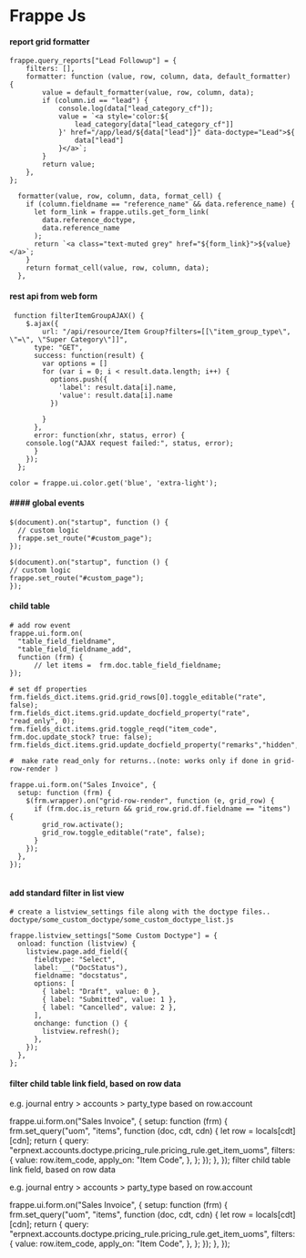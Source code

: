 # Frappe Js

#### report grid formatter

```
frappe.query_reports["Lead Followup"] = {
    filters: [],
    formatter: function (value, row, column, data, default_formatter) {
        value = default_formatter(value, row, column, data);
        if (column.id == "lead") {
            console.log(data["lead_category_cf"]);
            value = `<a style='color:${
                lead_category[data["lead_category_cf"]]
            }' href="/app/lead/${data["lead"]}" data-doctype="Lead">${
                data["lead"]
            }</a>`;
        }
        return value;
    },
};

  formatter(value, row, column, data, format_cell) {
    if (column.fieldname == "reference_name" && data.reference_name) {
      let form_link = frappe.utils.get_form_link(
        data.reference_doctype,
        data.reference_name
      );
      return `<a class="text-muted grey" href="${form_link}">${value}</a>`;
    }
    return format_cell(value, row, column, data);
  },

```

#### rest api from web form

```
 function filterItemGroupAJAX() {
    $.ajax({
        url: "/api/resource/Item Group?filters=[[\"item_group_type\", \"=\", \"Super Category\"]]",
      type: "GET",
      success: function(result) {
        var options = []
        for (var i = 0; i < result.data.length; i++) {
          options.push({
            'label': result.data[i].name,
            'value': result.data[i].name
          })

        }
      },
      error: function(xhr, status, error) {
    console.log("AJAX request failed:", status, error);
      }
    });
  };
```

```
color = frappe.ui.color.get('blue', 'extra-light');
```

#### #### global events

```
$(document).on("startup", function () {
  // custom logic
  frappe.set_route("#custom_page");
});

```

```
$(document).on("startup", function () {
// custom logic
frappe.set_route("#custom_page");
});

```

#### child table

```
# add row event
frappe.ui.form.on(
  "table_field_fieldname",
  "table_field_fieldname_add",
  function (frm) {
      // let items =  frm.doc.table_field_fieldname;
});

# set df properties
frm.fields_dict.items.grid.grid_rows[0].toggle_editable("rate", false);
frm.fields_dict.items.grid.update_docfield_property("rate", "read_only", 0);
frm.fields_dict.items.grid.toggle_reqd("item_code", frm.doc.update_stock? true: false);
frm.fields_dict.items.grid.update_docfield_property("remarks","hidden",1)

#  make rate read_only for returns..(note: works only if done in grid-row-render )

frappe.ui.form.on("Sales Invoice", {
  setup: function (frm) {
    $(frm.wrapper).on("grid-row-render", function (e, grid_row) {
      if (frm.doc.is_return && grid_row.grid.df.fieldname == "items") {
        grid_row.activate();
        grid_row.toggle_editable("rate", false);
      }
    });
  },
});


```

#### add standard filter in list view

```
# create a listview_settings file along with the doctype files.. doctype/some_custom_doctype/some_custom_doctype_list.js

frappe.listview_settings["Some Custom Doctype"] = {
  onload: function (listview) {
    listview.page.add_field({
      fieldtype: "Select",
      label: __("DocStatus"),
      fieldname: "docstatus",
      options: [
        { label: "Draft", value: 0 },
        { label: "Submitted", value: 1 },
        { label: "Cancelled", value: 2 },
      ],
      onchange: function () {
        listview.refresh();
      },
    });
  },
};
```

#### filter child table link field, based on row data

e.g. journal entry > accounts > party_type based on row.account

frappe.ui.form.on("Sales Invoice", {
  setup: function (frm) {
    frm.set_query("uom", "items", function (doc, cdt, cdn) {
      let row = locals[cdt][cdn];
      return {
        query:
          "erpnext.accounts.doctype.pricing_rule.pricing_rule.get_item_uoms",
        filters: {
          value: row.item_code,
          apply_on: "Item Code",
        },
      };
    });
  },
});
filter child table link field, based on row data

e.g. journal entry > accounts > party_type based on row.account

frappe.ui.form.on("Sales Invoice", {
  setup: function (frm) {
    frm.set_query("uom", "items", function (doc, cdt, cdn) {
      let row = locals[cdt][cdn];
      return {
        query:
          "erpnext.accounts.doctype.pricing_rule.pricing_rule.get_item_uoms",
        filters: {
          value: row.item_code,
          apply_on: "Item Code",
        },
      };
    });
  },
});
